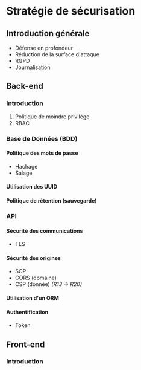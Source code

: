 # Stratégie de sécurisation

## Introduction générale
- Défense en profondeur
- Réduction de la surface d'attaque
- RGPD
- Journalisation

## Back-end

### Introduction 
1. Politique de moindre privilège
2. RBAC

### Base de Données (BDD)

#### Politique des mots de passe
- Hachage 
- Salage

#### Utilisation des UUID

#### Politique de rétention (sauvegarde)

### API

#### Sécurité des communications
- TLS

#### Sécurité des origines
- SOP
- CORS (domaine)
- CSP (donnée) *(R13 -> R20)*

#### Utilisation d'un ORM

#### Authentification
- Token

## Front-end

### Introduction